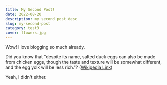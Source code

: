 ```yaml
---
title: My Second Post!
date: 2022-08-20
description: my second post desc
slug: my-second-post
category: test3
cover: flowers.jpg
---
```


Wow! I love blogging so much already.

Did you know that "despite its name, salted duck eggs can also be made from
chicken eggs, though the taste and texture will be somewhat different, and the
egg yolk will be less rich."?
([Wikipedia Link](https://en.wikipedia.org/wiki/Salted_duck_egg))

Yeah, I didn't either.
